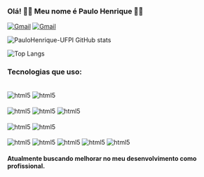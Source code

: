 ### Olá! 🐱‍👤 Meu nome é Paulo Henrique 🐱‍👤


[![Gmail](https://img.shields.io/badge/Gmail-D14836?style=for-the-badge&logo=gmail&logoColor=white)](hunter404paulo@gmail.com)
[![Gmail](https://img.shields.io/badge/LinkedIn-0077B5?style=for-the-badge&logo=linkedin&logoColor=white)](www.linkedin.com/in/paulo-henrique-5792ab274)

![PauloHenrique-UFPI GitHub stats](https://github-readme-stats.vercel.app/api?username=PauloHenrique-UFPI&show_icons=true&theme=dracula)

![Top Langs](https://github-readme-stats.vercel.app/api/top-langs/?username=PauloHenrique-UFPI&layout=compact)

### Tecnologias que uso:

<div style="display: flex: inline_block"></br>
    <img align="center" alt="html5" src="https://img.shields.io/badge/Node.js-43853D?style=for-the-badge&logo=node.js&logoColor=white"/>
    <img align="center" alt="html5" src="https://img.shields.io/badge/Flask-000000?style=for-the-badge&logo=flask&logoColor=white"/>
   
</div>

<div style="display: flex: inline_block"></br>
    <img align="center" alt="html5" src="https://img.shields.io/badge/SQLite-07405E?style=for-the-badge&logo=sqlite&logoColor=white"/>
    <img align="center" alt="html5" src="https://img.shields.io/badge/MySQL-00000F?style=for-the-badge&logo=mysql&logoColor=white"/>
    <img align="center" alt="html5" src="https://img.shields.io/badge/PostgreSQL-316192?style=for-the-badge&logo=postgresql&logoColor=white"/>

</div>

<div style="display: flex: inline_block"></br>
    <img align="center" alt="html5" src="https://img.shields.io/badge/Vue.js-35495E?style=for-the-badge&logo=vue.js&logoColor=4FC08D"/>
    <img align="center" alt="html5" src="https://img.shields.io/badge/Flutter-02569B?style=for-the-badge&logo=flutter&logoColor=white"/>

</div>

<div style="display: flex: inline_block"></br>
    <img align="center" alt="html5" src="https://img.shields.io/badge/C-00599C?style=for-the-badge&logo=c&logoColor=white"/>
    <img align="center" alt="html5" src="https://img.shields.io/badge/Python-14354C?style=for-the-badge&logo=python&logoColor=white"/>
    <img align="center" alt="html5" src="https://img.shields.io/badge/Dart-0175C2?style=for-the-badge&logo=dart&logoColor=white"/>
    <img align="center" alt="html5" src="https://img.shields.io/badge/JavaScript-323330?style=for-the-badge&logo=javascript&logoColor=F7DF1E"/>
    <img align="center" alt="html5" src="https://img.shields.io/badge/TypeScript-007ACC?style=for-the-badge&logo=typescript&logoColor=white"/>
    
</div>

#### Atualmente buscando melhorar no meu desenvolvimento como profissional.
